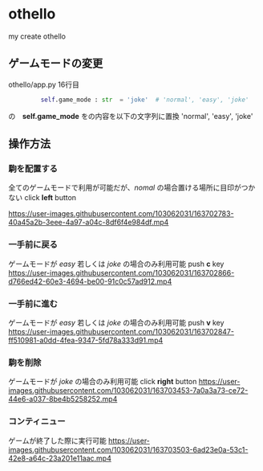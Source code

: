 
# othello
 my create othello

## ゲームモードの変更
 othello/app.py 16行目
~~~py
         self.game_mode : str  = 'joke'  # 'normal', 'easy', 'joke'
~~~
 の　__self.game_mode__ をの内容を以下の文字列に置換 'normal', 'easy', 'joke'

## 操作方法

### 駒を配置する
 全てのゲームモードで利用が可能だが、_nomal_ の場合置ける場所に目印がつかない
 click __left__ button

https://user-images.githubusercontent.com/103062031/163702783-40a45a2b-3eee-4a97-a04c-8df6f4e984df.mp4

### 一手前に戻る
 ゲームモードが _easy_ 若しくは _joke_ の場合のみ利用可能
 push __c__ key
https://user-images.githubusercontent.com/103062031/163702866-d766ed42-60e3-4694-be00-91c0c57ad912.mp4

### 一手前に進む
 ゲームモードが _easy_ 若しくは _joke_ の場合のみ利用可能
 push __v__ key
https://user-images.githubusercontent.com/103062031/163702847-ff510981-a0dd-4fea-9347-5fd78a333d91.mp4

### 駒を削除
 ゲームモードが _joke_ の場合のみ利用可能
 click __right__ button
https://user-images.githubusercontent.com/103062031/163703453-7a0a3a73-ce72-44e6-a037-8be4b5258252.mp4

### コンティニュー
 ゲームが終了した際に実行可能
https://user-images.githubusercontent.com/103062031/163703503-6ad23e0a-53c1-42e8-a64c-23a201e11aac.mp4

